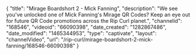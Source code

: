 {
    "title": "Mirage Boardshort 2 - Mick Fanning",
    "description": "We see you've unlocked one of Mick Fanning's Mirage QR Codes? Keep an eye out for future QR Code promotions across the Rip Curl planet.",
    "channelid": "168546",
    "videoid": "66090398",
    "date_created": "1282867486",
    "date_modified": "1465344953",
    "type": "captivate",
    "layout": "channelVideo",
    "url": "\/rip-curl\/mirage-boardshort-2-mick-fanning\/168546-66090398"
}